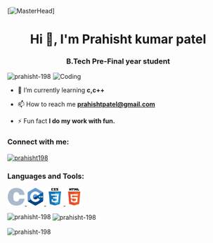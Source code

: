 [![MasterHead](https://media.licdn.com/dms/image/D563DAQFIJGy_J4EvYA/image-scale_191_1128/0/1666883668428?e=1675425600&v=beta&t=q5S0E-n5z-gDvzZPdOvK7oorksu-JESWk3DdbbvU2ss)]
<h1 align="center">Hi 👋, I'm Prahisht kumar patel</h1>
<h3 align="center">B.Tech Pre-Final year student</h3>
<img align="right" alt="Coding" width="400" src="https://media.tenor.com/rePDfDWO3XoAAAAd/hacking.gif">

<p align="left"> <img src="https://komarev.com/ghpvc/?username=prahisht-198&label=Profile%20views&color=0e75b6&style=flat" alt="prahisht-198" /> </p>

- 🌱 I’m currently learning **c,c++**

- 📫 How to reach me **prahishtpatel@gmail.com**

- ⚡ Fun fact **I do my work with fun.**

<h3 align="left">Connect with me:</h3>
<!-- <img align="right" alt="Coding" width="400" src="https://media.tenor.com/rePDfDWO3XoAAAAd/hacking.gif"> -->
<p align="left">
<a href="https://twitter.com/prahisht198" target="blank"><img align="center" src="https://raw.githubusercontent.com/rahuldkjain/github-profile-readme-generator/master/src/images/icons/Social/twitter.svg" alt="prahisht198" height="30" width="40" /></a>
</p>

<h3 align="left">Languages and Tools:</h3>
<p align="left"> <a href="https://www.cprogramming.com/" target="_blank" rel="noreferrer"> <img src="https://raw.githubusercontent.com/devicons/devicon/master/icons/c/c-original.svg" alt="c" width="40" height="40"/> </a> <a href="https://www.w3schools.com/cpp/" target="_blank" rel="noreferrer"> <img src="https://raw.githubusercontent.com/devicons/devicon/master/icons/cplusplus/cplusplus-original.svg" alt="cplusplus" width="40" height="40"/> </a> <a href="https://www.w3schools.com/css/" target="_blank" rel="noreferrer"> <img src="https://raw.githubusercontent.com/devicons/devicon/master/icons/css3/css3-original-wordmark.svg" alt="css3" width="40" height="40"/> </a> <a href="https://www.w3.org/html/" target="_blank" rel="noreferrer"> <img src="https://raw.githubusercontent.com/devicons/devicon/master/icons/html5/html5-original-wordmark.svg" alt="html5" width="40" height="40"/> </a> </p>

<p><img align="left" src="https://github-readme-stats.vercel.app/api/top-langs?username=prahisht-198&show_icons=true&locale=en&layout=compact" alt="prahisht-198" /></p>

<p>&nbsp;<img align="center" src="https://github-readme-stats.vercel.app/api?username=prahisht-198&show_icons=true&locale=en" alt="prahisht-198" /></p>

<p><img align="center" src="https://github-readme-streak-stats.herokuapp.com/?user=prahisht-198&" alt="prahisht-198" /></p>

